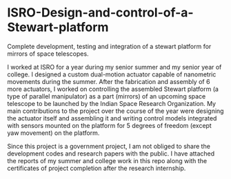 # ISRO-Design-and-control-of-a-Stewart-platform
Complete development, testing and integration of a stewart platform for mirrors of space telescopes.

I worked at ISRO for a year during my senior summer and my senior year of college. I designed a custom dual-motion actuator capable of nanometric movements during the summer. After the fabrication and assembly of 6 more actuators, I worked on controlling the assembled Stewart platform (a type of parallel manipulator) as a part (mirrors) of an upcoming space telescope to be launched by the Indian Space Research Organization. My main contributions to the project over the course of the year were designing the actuator itself and assembling it and writing control models integrated with sensors mounted on the platform for 5 degrees of freedom (except yaw movement) on the platform.

Since this project is a government project, I am not obliged to share the development codes and research papers with the public. I have attached the reports of my summer and college work in this repo along with the certificates of project completion after the research internship.
